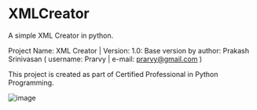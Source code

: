 # XMLCreator
A simple XML Creator in python.

Project Name: XML Creator | Version: 1.0: Base version by author: Prakash Srinivasan ( username: Prarvy | e-mail: prarvy@gmail.com )

This project is created as part of Certified Professional in Python Programming.

![image](https://github.com/Prarvy/XMLCreator/assets/134375021/8ac8a248-2c8f-4a87-b874-7b8e99665ad3)
